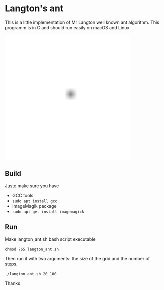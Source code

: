 # Langton's ant

This is a little implementation of Mr Langton well known ant algorithm. This programm is in C and should run easily on macOS and Linux.

<img src="https://github.com/AlexFabre/Langton-ant/blob/master/langton_ant.gif" width=400px height=400px />

## Build

Juste make sure you have

* GCC tools
* `sudo apt install gcc`
* imageMagik package 
* `sudo apt-get install imagemagick`

## Run

Make langton_ant.sh bash script executable

`chmod 765 langton_ant.sh`

Then run it with two arguments: the size of the grid and the number of steps.

`./langton_ant.sh 20 100`

Thanks
